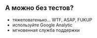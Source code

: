 ## А можно без тестов?

* тяжеловатенько... WTF, ASAP, FUKUP
* используйте Google Analytic
* мгновенная служба поддержки